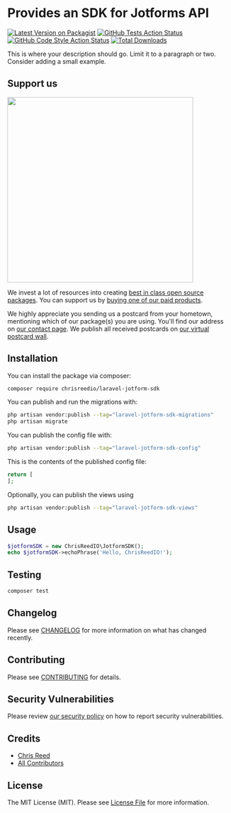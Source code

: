 # Provides an SDK for Jotforms API

[![Latest Version on Packagist](https://img.shields.io/packagist/v/chrisreedio/laravel-jotform-sdk.svg?style=flat-square)](https://packagist.org/packages/chrisreedio/laravel-jotform-sdk)
[![GitHub Tests Action Status](https://img.shields.io/github/actions/workflow/status/chrisreedio/laravel-jotform-sdk/run-tests.yml?branch=main&label=tests&style=flat-square)](https://github.com/chrisreedio/laravel-jotform-sdk/actions?query=workflow%3Arun-tests+branch%3Amain)
[![GitHub Code Style Action Status](https://img.shields.io/github/actions/workflow/status/chrisreedio/laravel-jotform-sdk/fix-php-code-style-issues.yml?branch=main&label=code%20style&style=flat-square)](https://github.com/chrisreedio/laravel-jotform-sdk/actions?query=workflow%3A"Fix+PHP+code+style+issues"+branch%3Amain)
[![Total Downloads](https://img.shields.io/packagist/dt/chrisreedio/laravel-jotform-sdk.svg?style=flat-square)](https://packagist.org/packages/chrisreedio/laravel-jotform-sdk)

This is where your description should go. Limit it to a paragraph or two. Consider adding a small example.

## Support us

[<img src="https://github-ads.s3.eu-central-1.amazonaws.com/laravel-jotform-sdk.jpg?t=1" width="419px" />](https://spatie.be/github-ad-click/laravel-jotform-sdk)

We invest a lot of resources into creating [best in class open source packages](https://spatie.be/open-source). You can support us by [buying one of our paid products](https://spatie.be/open-source/support-us).

We highly appreciate you sending us a postcard from your hometown, mentioning which of our package(s) you are using. You'll find our address on [our contact page](https://spatie.be/about-us). We publish all received postcards on [our virtual postcard wall](https://spatie.be/open-source/postcards).

## Installation

You can install the package via composer:

```bash
composer require chrisreedio/laravel-jotform-sdk
```

You can publish and run the migrations with:

```bash
php artisan vendor:publish --tag="laravel-jotform-sdk-migrations"
php artisan migrate
```

You can publish the config file with:

```bash
php artisan vendor:publish --tag="laravel-jotform-sdk-config"
```

This is the contents of the published config file:

```php
return [
];
```

Optionally, you can publish the views using

```bash
php artisan vendor:publish --tag="laravel-jotform-sdk-views"
```

## Usage

```php
$jotformSDK = new ChrisReedIO\JotformSDK();
echo $jotformSDK->echoPhrase('Hello, ChrisReedIO!');
```

## Testing

```bash
composer test
```

## Changelog

Please see [CHANGELOG](CHANGELOG.md) for more information on what has changed recently.

## Contributing

Please see [CONTRIBUTING](CONTRIBUTING.md) for details.

## Security Vulnerabilities

Please review [our security policy](../../security/policy) on how to report security vulnerabilities.

## Credits

- [Chris Reed](https://github.com/chrisreedio)
- [All Contributors](../../contributors)

## License

The MIT License (MIT). Please see [License File](LICENSE.md) for more information.

